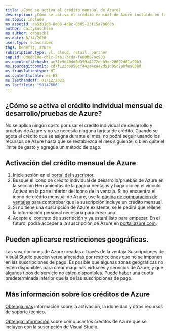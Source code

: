 ```yaml
---
title: ¿Cómo se activa el crédito mensual de Azure?
description: ¿Cómo se activa el crédito mensual de Azure incluido en la suscripción de Visual Studio?
ms.topic: include
ms.assetid: aa53b1d3-8e88-4d8c-8385-23f15a7b660b
author: CaityBuschlen
ms.author: cabuschl
ms.date: 8/14/2020
user.type: subscriber
tags: benefit, azure
subscription.type: vl, cloud, retail, partner
sap.id: 8dedd10e-cb1c-2eb1-bcda-fe00b07ac903
ms.openlocfilehash: ae31e9d40dd0d399a4272eeb3ec28692d01a99b3
ms.sourcegitcommit: cd7f122c6850cf442a4ca42d51d05c7a8fe9038d
ms.translationtype: HT
ms.contentlocale: es-ES
ms.lasthandoff: 01/12/2021
ms.locfileid: "98147666"
---
```

## <a name="how-do-i-activate-my-monthly-azure-devtest-individual-credit"></a>¿Cómo se activa el crédito individual mensual de desarrollo/pruebas de Azure? 

No se aplica ningún costo por usar el crédito individual de desarrollo y pruebas de Azure y no se necesita ninguna tarjeta de crédito. Cuando se agota el crédito que se asigna durante el mes, no podrá seguir usando los recursos de Azure hasta que se restablezca el mes siguiente, o bien quite el límite de gasto y agregue un método de pago.  

## <a name="how-to-activate-azure-monthly-credit"></a>Activación del crédito mensual de Azure

1. Inicie sesión en el [portal del suscriptor](https://my.visualstudio.com/benefits). 
1. Busque el icono de crédito individual de desarrollo/pruebas de Azure en la sección Herramientas de la página Ventajas y haga clic en el vínculo Activar en la parte inferior del icono de la ventaja. Si no encuentra el icono de crédito mensual de Azure, use la [página de comparación de ventajas](https://visualstudio.microsoft.com/vs/benefits/#azure?cat=visual-studio-enterprise-subscription) para comprobar que la suscripción incluye un crédito mensual. 
1. Si no tiene una suscripción de Azure existente, se le pedirá que rellene la información personal necesaria para crear una.  
1. Acepte el contrato de suscripción y ya estará listo para empezar. En el futuro, podrá acceder a la suscripción de Azure en [portal.azure.com](https://portal.azure.com/). 

## <a name="geographic-restrictions-may-apply"></a>Pueden aplicarse restricciones geográficas. 

Las suscripciones de Azure creadas a través de la ventaja Suscripciones de Visual Studio pueden verse afectadas por restricciones que no se imponen en las suscripciones de pago. Es posible que algunas zonas geográficas no estén disponibles para crear máquinas virtuales y servicios de Azure, y que algunos tipos de servicio no estén disponibles. Puede haber una cuota predeterminada inferior que la de las suscripciones de pago.  

## <a name="more-information-about-azure-credits"></a>Más información sobre los créditos de Azure
[Obtenga más](https://docs.microsoft.com/visualstudio/subscriptions/vs-azure) información sobre la activación, la idoneidad y otros recursos de soporte técnico.  

[Obtenga información](https://azure.microsoft.com/pricing/member-offers/credit-for-visual-studio-subscribers/#azure-credits) sobre cómo usar los créditos de Azure que se incluyen con la suscripción de Visual Studio.  